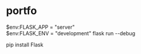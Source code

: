 # portfo

$env:FLASK_APP = "server"    
$env:FLASK_ENV = "development"
flask run --debug

pip install Flask

